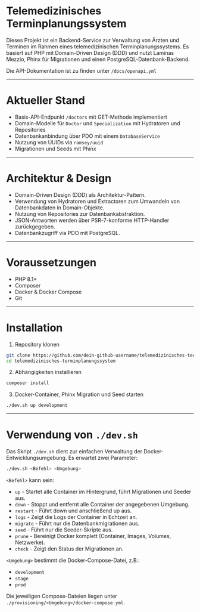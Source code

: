 # Telemedizinisches Terminplanungssystem

Dieses Projekt ist ein Backend-Service zur Verwaltung von Ärzten und Terminen im Rahmen eines telemedizinischen Terminplanungssystems. Es basiert auf PHP mit Domain-Driven Design (DDD) und nutzt Laminas Mezzio, Phinx für Migrationen und einen PostgreSQL-Datenbank-Backend.

Die API-Dokumentation ist zu finden unter `/docs/openapi.yml`

---

# Aktueller Stand

- Basis-API-Endpunkt `/doctors` mit GET-Methode implementiert
- Domain-Modelle für `Doctor` und `Specialization` mit Hydratoren und Repositories
- Datenbankanbindung über PDO mit einem `DatabaseService`
- Nutzung von UUIDs via `ramsey/uuid`
- Migrationen und Seeds mit Phinx

---

# Architektur & Design

- Domain-Driven Design (DDD) als Architektur-Pattern.
- Verwendung von Hydratoren und Extractoren zum Umwandeln von Datenbankdaten in Domain-Objekte.
- Nutzung von Repositories zur Datenbankabstraktion.
- JSON-Antworten werden über PSR-7-konforme HTTP-Handler zurückgegeben.
- Datenbankzugriff via PDO mit PostgreSQL.

---

# Voraussetzungen

- PHP 8.1+
- Composer
- Docker & Docker Compose
- Git

---

# Installation

1. Repository klonen

```bash
git clone https://github.com/dein-github-username/telemedizinisches-terminplanungssystem.git
cd telemedizinisches-terminplanungssystem
```

2. Abhängigkeiten installieren

```bash
composer install
```

3. Docker-Container, Phinx Migration und Seed starten

```bash
./dev.sh up development
```

---

# Verwendung von `./dev.sh`

Das Skript `./dev.sh` dient zur einfachen Verwaltung der Docker-Entwicklungsumgebung. Es erwartet zwei Parameter:

```bash
./dev.sh <Befehl> <Umgebung>
```

`<Befehl>` kann sein:

- `up` - Startet alle Container im Hintergrund, führt Migrationen und Seeder aus.
- `down` - Stoppt und entfernt alle Container der angegebenen Umgebung.
- `restart` - Führt down und anschließend up aus.
- `logs` - Zeigt die Logs der Container in Echtzeit an.
- `migrate` - Führt nur die Datenbankmigrationen aus.
- `seed` - Führt nur die Seeder-Skripte aus.
- `prune` - Bereinigt Docker komplett (Container, Images, Volumes, Netzwerke).
- `check` - Zeigt den Status der Migrationen an.

`<Umgebung>` bestimmt die Docker-Compose-Datei, z.B.:
- `development`
- `stage`
- `prod`

Die jeweiligen Compose-Dateien liegen unter `./provisioning/<Umgebung>/docker-compose.yml`.
